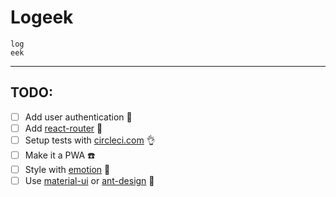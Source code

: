 # Logeek

```
log
eek
```

---

## TODO:
- [ ] Add user authentication 💪
- [ ] Add [react-router](https://github.com/ReactTraining/react-router) 🔗
- [ ] Setup tests with [circleci.com](https://circleci.com) 👌
- [ ] Make it a PWA ☎️
- [ ] Style with [emotion](https://github.com/emotion-js/emotion) 💅
- [ ] Use [material-ui](http://www.material-ui.com/#/) or [ant-design](https://ant.design/docs/react/introduce) 💅